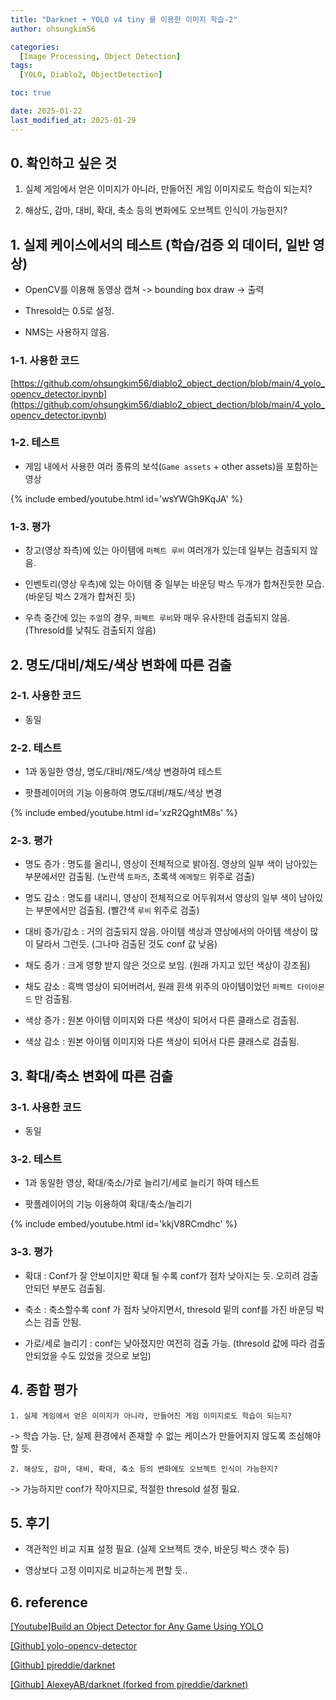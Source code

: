 ```yaml
---
title: "Darknet + YOLO v4 tiny 를 이용한 이미지 학습-2"
author: ohsungkim56

categories:
  [Image Processing, Object Detection]
tags:
  [YOLO, Diablo2, ObjectDetection]

toc: true

date: 2025-01-22
last_modified_at: 2025-01-29
---
```


## 0. 확인하고 싶은 것

1. 실제 게임에서 얻은 이미지가 아니라, 만들어진 게임 이미지로도 학습이 되는지?

2. 해상도, 감마, 대비, 확대, 축소 등의 변화에도 오브젝트 인식이 가능한지?

## 1. 실제 케이스에서의 테스트 (학습/검증 외 데이터, 일반 영상)

- OpenCV를 이용해 동영상 캡쳐 -> bounding box draw -> 출력

- Thresold는 0.5로 설정.

- NMS는 사용하지 않음.

### 1-1. 사용한 코드

[https://github.com/ohsungkim56/diablo2_object_dection/blob/main/4_yolo_opencv_detector.ipynb](https://github.com/ohsungkim56/diablo2_object_dection/blob/main/4_yolo_opencv_detector.ipynb)

### 1-2. 테스트

- 게임 내에서 사용한 여러 종류의 보석(`Game assets` + other assets)을 포함하는 영상

{% include embed/youtube.html id='wsYWGh9KqJA' %}

### 1-3. 평가

- 창고(영상 좌측)에 있는 아이템에 `퍼펙트 루비` 여러개가 있는데 일부는 검출되지 않음. 

- 인벤토리(영상 우측)에 있는 아이템 중 일부는 바운딩 박스 두개가 합쳐진듯한 모습. (바운딩 박스 2개가 합쳐진 듯)

- 우측 중간에 있는 `주얼`의 경우, `퍼펙트 루비`와 매우 유사한데 검출되지 않음. (Thresold를 낮춰도 검출되지 않음)


## 2. 명도/대비/채도/색상 변화에 따른 검출

### 2-1. 사용한 코드

- 동일

### 2-2. 테스트

- 1과 동일한 영상, 명도/대비/채도/색상 변경하여 테스트

- 팟플레이어의 기능 이용하여 명도/대비/채도/색상 변경

{% include embed/youtube.html id='xzR2QghtM8s' %}

### 2-3. 평가

- 명도 증가 : 명도를 올리니, 영상이 전체적으로 밝아짐. 영상의 일부 색이 남아있는 부분에서만 검출됨. (노란색 `토파즈`, 초록색 `에메랄드` 위주로 검출)

- 명도 감소 : 명도를 내리니, 영상이 전체적으로 어두워져서 영상의 일부 색이 남아있는 부분에서만 검출됨. (빨간색 `루비` 위주로 검출)

- 대비 증가/감소 : 거의 검출되지 않음. 아이템 색상과 영상에서의 아이템 색상이 많이 달라서 그런듯. (그나마 검출된 것도 conf 값 낮음)

- 채도 증가 : 크게 영향 받지 않은 것으로 보임. (원래 가지고 있던 색상이 강조됨)

- 채도 감소 : 흑백 영상이 되어버려서, 원래 흰색 위주의 아이템이었던 `퍼펙트 다이아몬드` 만 검출됨. 
 
- 색상 증가 : 원본 아이템 이미지와 다른 색상이 되어서 다른 클래스로 검출됨.

- 색상 감소 : 원본 아이템 이미지와 다른 색상이 되어서 다른 클래스로 검출됨.

## 3. 확대/축소 변화에 따른 검출

### 3-1. 사용한 코드

- 동일

### 3-2. 테스트

- 1과 동일한 영상, 확대/축소/가로 늘리기/세로 늘리기 하여 테스트

- 팟플레이어의 기능 이용하여 확대/축소/늘리기

{% include embed/youtube.html id='kkjV8RCmdhc' %}

### 3-3. 평가

- 확대 : Conf가 잘 안보이지만 확대 될 수록 conf가 점차 낮아지는 듯. 오히려 검출 안되던 부분도 검출됨. 

- 축소 : 축소할수록 conf 가 점차 낮아지면서, thresold 밑의 conf를 가진 바운딩 박스는 검출 안됨.

- 가로/세로 늘리기 : conf는 낮아졌지만 여전히 검출 가능. (thresold 값에 따라 검출 안되었을 수도 있었을 것으로 보임)

## 4. 종합 평가

```1. 실제 게임에서 얻은 이미지가 아니라, 만들어진 게임 이미지로도 학습이 되는지?```

-> 학습 가능. 단, 실제 환경에서 존재할 수 없는 케이스가 만들어지지 않도록 조심해야 할 듯.

```2. 해상도, 감마, 대비, 확대, 축소 등의 변화에도 오브젝트 인식이 가능한지?```

-> 가능하지만 conf가 작아지므로, 적절한 thresold 설정 필요.


## 5. 후기

- 객관적인 비교 지표 설정 필요. (실제 오브젝트 갯수, 바운딩 박스 갯수 등)

- 영상보다 고정 이미지로 비교하는게 편할 듯..

## 6. reference

[[Youtube]Build an Object Detector for Any Game Using YOLO](https://www.youtube.com/watch?v=RSXgyDf2ALo)

[[Github] yolo-opencv-detector](https://github.com/moises-dias/yolo-opencv-detector/tree/main)

[[Github] pjreddie/darknet](https://github.com/pjreddie/darknet)

[[Github] AlexeyAB/darknet (forked from pjreddie/darknet)](https://github.com/AlexeyAB/darknet)
